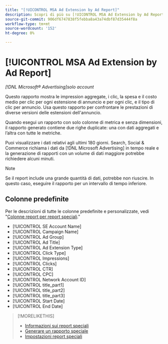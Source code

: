```yaml
---
title: "[!UICONTROL MSA Ad Extension by Ad Report]"
description: Scopri di più su [!UICONTROL MSA Ad Extension by Ad Report].
source-git-commit: 906df6747838f5febba8a43a74dbf87d35444f8a
workflow-type: tm+mt
source-wordcount: '152'
ht-degree: 0%

---
```


# [!UICONTROL MSA Ad Extension by Ad Report]

*[!DNL Microsoft® Advertising]solo account*

Questo rapporto mostra le impression aggregate, i clic, la spesa e il costo medio per clic per ogni estensione di annuncio e per ogni clic, e il tipo di clic per annuncio. Usa questo rapporto per confrontare le prestazioni di diverse versioni delle estensioni dell&#39;annuncio.

Quando esegui un rapporto con solo colonne di metrica e senza dimensioni, il rapporto generato contiene due righe duplicate: una con dati aggregati e l’altra con tutte le metriche.<!-- all metrics? -->

Puoi visualizzare i dati relativi agli ultimi 180 giorni. Search, Social &amp; Commerce richiama i dati da [!DNL Microsoft Advertising] in tempo reale e la generazione di rapporti con un volume di dati maggiore potrebbe richiedere alcuni minuti.

>[!NOTE]
>
>Se il report include una grande quantità di dati, potrebbe non riuscire. In questo caso, eseguire il rapporto per un intervallo di tempo inferiore.

## Colonne predefinite

Per le descrizioni di tutte le colonne predefinite e personalizzate, vedi &quot;[Colonne report per report speciali](specialty-report-columns.md).&quot;

* [!UICONTROL SE Account Name]
* [!UICONTROL Campaign Name]
* [!UICONTROL Ad Group]
* [!UICONTROL Ad Title]
* [!UICONTROL Ad Extension Type]
* [!UICONTROL Click Type]
* [!UICONTROL Impressions]
* [!UICONTROL Clicks]
* [!UICONTROL CTR]
* [!UICONTROL CPC]
* [!UICONTROL Network Account ID]
* [!UICONTROL title_part1]<!-- segment of the ad title? -->
* [!UICONTROL title_part2]<!-- ? -->
* [!UICONTROL title_part3]<!-- ? -->
* [!UICONTROL Start Date]
* [!UICONTROL End Date]

>[!MORELIKETHIS]
>
>* [Informazioni sui report speciali](specialty-report-about.md)
>* [Generare un rapporto speciale](specialty-report-generate.md)
>* [Impostazioni report speciali](specialty-report-settings.md)
